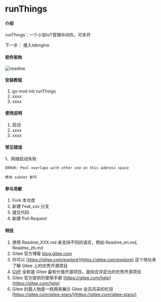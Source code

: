# runThings

#### 介绍
runThings：一个小型IoT管理中间件。可多开

下一步： 接入tdengine

#### 软件架构
![readme](https://gitee.com/luoyaosheng/run-things/raw/master/doc/readme.png)


#### 安装教程

1.  go mod init runThings
2.  xxxx
3.  xxxx

#### 使用说明

1. 启动
2. xxxx
3. xxxx

#### 常见错误
1、网络启动失败
```
ERROR: Pool overlaps with other one on this address space

修改 subnet 即可
```


#### 参与贡献

1.  Fork 本仓库
2.  新建 Feat_xxx 分支
3.  提交代码
4.  新建 Pull Request


#### 特技

1.  使用 Readme\_XXX.md 来支持不同的语言，例如 Readme\_en.md, Readme\_zh.md
2.  Gitee 官方博客 [blog.gitee.com](https://blog.gitee.com)
3.  你可以 [https://gitee.com/explore](https://gitee.com/explore) 这个地址来了解 Gitee 上的优秀开源项目
4.  [GVP](https://gitee.com/gvp) 全称是 Gitee 最有价值开源项目，是综合评定出的优秀开源项目
5.  Gitee 官方提供的使用手册 [https://gitee.com/help](https://gitee.com/help)
6.  Gitee 封面人物是一档用来展示 Gitee 会员风采的栏目 [https://gitee.com/gitee-stars/](https://gitee.com/gitee-stars/)
